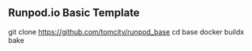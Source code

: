 ## Runpod.io Basic Template

git clone https://github.com/tomcity/runpod_base
cd base
docker buildx bake
